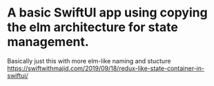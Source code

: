 # A basic SwiftUI app using copying the elm architecture for state management.

Basically just this with more elm-like naming and stucture https://swiftwithmajid.com/2019/09/18/redux-like-state-container-in-swiftui/
